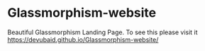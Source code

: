 # Glassmorphism-website
Beautiful Glassmorphism Landing Page. To see this please visit it https://devubaid.github.io/Glassmorphism-website/
